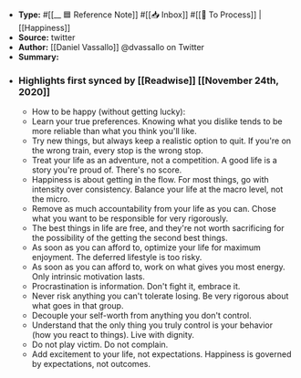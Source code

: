 - **Type:** #[[__ 🟦  Reference Note]] #[[📥 Inbox]] #[[📝 To Process]] | [[Happiness]]
- **Source:**  twitter
- **Author:** [[Daniel Vassallo]] @dvassallo on Twitter
- **Summary:**
- ### Highlights first synced by [[Readwise]] [[November 24th, 2020]]
    - How to be happy (without getting lucky): 
    - Learn your true preferences. Knowing what you dislike tends to be more reliable than what you think you'll like. 
    - Try new things, but always keep a realistic option to quit. If you're on the wrong train, every stop is the wrong stop. 
    - Treat your life as an adventure, not a competition. A good life is a story you're proud of. There's no score. 
    - Happiness is about getting in the flow. For most things, go with intensity over consistency. Balance your life at the macro level, not the micro. 
    - Remove as much accountability from your life as you can. Chose what you want to be responsible for very rigorously. 
    - The best things in life are free, and they're not worth sacrificing for the possibility of the getting the second best things. 
    - As soon as you can afford to, optimize your life for maximum enjoyment. The deferred lifestyle is too risky. 
    - As soon as you can afford to, work on what gives you most energy. Only intrinsic motivation lasts. 
    - Procrastination is information. Don't fight it, embrace it. 
    - Never risk anything you can't tolerate losing. Be very rigorous about what goes in that group. 
    - Decouple your self-worth from anything you don't control. 
    - Understand that the only thing you truly control is your behavior (how you react to things). Live with dignity. 
    - Do not play victim. Do not complain. 
    - Add excitement to your life, not expectations. Happiness is governed by expectations, not outcomes. 
